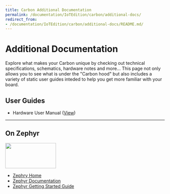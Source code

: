 ```yaml
---
title: Carbon Additional Documentation
permalink: /documentation/IoTEdition/carbon/additional-docs/
redirect_from:
- /documentation/IoTEdition/carbon/additional-docs/README.md/
---
```

# Additional Documentation

Explore what makes your Carbon unique by checking out technical specifications, schematics, hardware notes and more... This page not only allows you to see what is under the "Carbon hood" but also includes a variety of static user guides inteded to help you get more familiar with your board.

## User Guides

- Hardware User Manual ([View](../hardware-docs/hardware-user-manual.md))

***

## On Zephyr

<img src="https://raw.githubusercontent.com/96boards/documentation/master/IoTEdition/carbon/additional-docs/images/images-logos/Zephyr_White.png" data-canonical-src="https://raw.githubusercontent.com/96boards/documentation/master/IoTEdition/carbon/additional-docs/images/images-logos/Zephyr_White.png" width="160" height="80" />

- [Zephry Home](https://www.zephyrproject.org/)
- [Zephyr Documentation](https://www.zephyrproject.org/doc/)
- [Zephyr Getting Started Guide](https://www.zephyrproject.org/doc/getting_started/getting_started.html)
